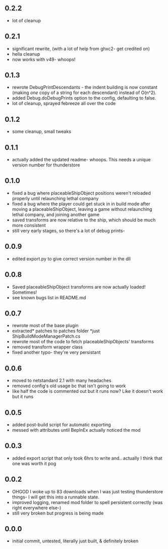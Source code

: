 ## 0.2.2
 - lot of cleanup

## 0.2.1
 - significant rewrite, (with a lot of help from ghxc2- get credited on)
 - hella cleanup
 - now works with v49- whoops!

## 0.1.3
 - rewrote DebugPrintDescendants - the indent building is now constant (making *one* copy of a string for each descendant) instead of O(n^2).
 - added Debug.doDebugPrints option to the config, defaulting to false.
 - lot of cleanup, sprayed febreeze all over the code

## 0.1.2
 - some cleanup, small tweaks

## 0.1.1
 - actually added the updated readme- whoops. This needs a unique version number for thunderstore

## 0.1.0
 - fixed a bug where placeableShipObject positions weren't reloaded properly until relaunching lethal company
 - fixed a bug where the player could get stuck in in build mode after moving a placeableShipObject, leaving a game without relaunching lethal company, and joining another game
 - saved transforms are now relative to the ship, which should be much more consistent
 - still very early stages, so there's a lot of debug prints-

## 0.0.9
 - edited export.py to give correct version number in the dll

## 0.0.8
 - Saved placeableShipObject transforms are now actually loaded! Sometimes!
 - see known bugs list in README.md

## 0.0.7
 - rewrote most of the base plugin
 - extracted* patches to patches folder *just ShipBuildModeManagerPatch.cs
 - rewrote most of the code to fetch placeableShipObjects' transforms
 - removed transform wrapper class
 - fixed another typo- they're very persistant

## 0.0.6
 - moved to netstandard 2.1 with many headaches
 - removed config's old usage bc that isn't going to work
 - like half the code is commented out but it runs now? Like it doesn't work but it runs

## 0.0.5
 - added post-build script for automatic exporting
 - messed with attributes until BepInEx actually noticed the mod

## 0.0.3
 - added export script that only took 6hrs to write and.. actually I think that one was worth it pog

## 0.0.2
- OHGOD I woke up to 83 downloads when I was just testing thunderstore things- I will get this into a runnable state.
- improved logging, renamed mod folder to spell persistent correctly (was right everywhere else-)
- still very broken but progress is being made

## 0.0.0
- initial commit, untested, literally just built, & definitely broken